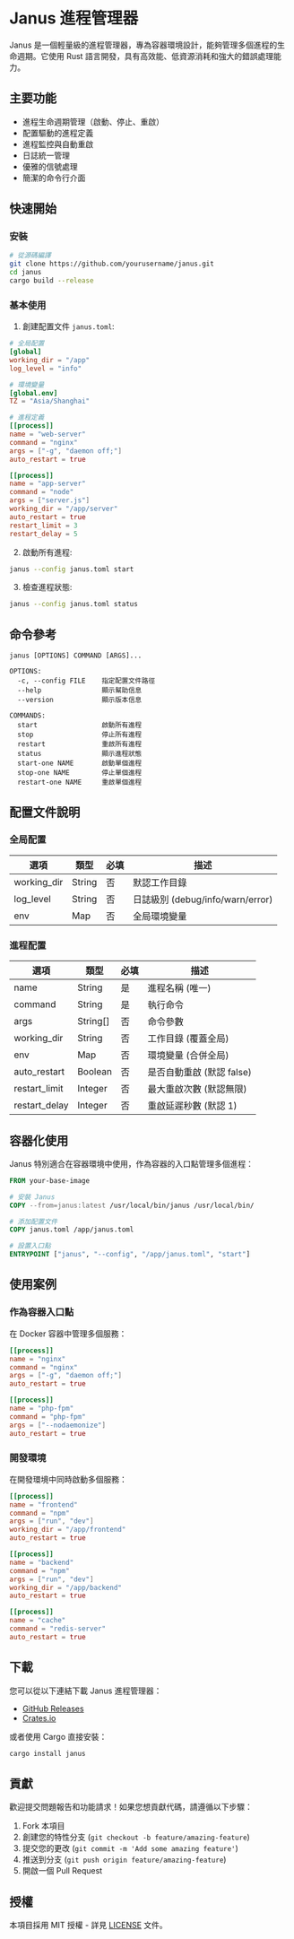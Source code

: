 # Janus 進程管理器

Janus 是一個輕量級的進程管理器，專為容器環境設計，能夠管理多個進程的生命週期。它使用 Rust 語言開發，具有高效能、低資源消耗和強大的錯誤處理能力。

## 主要功能

- 進程生命週期管理（啟動、停止、重啟）
- 配置驅動的進程定義
- 進程監控與自動重啟
- 日誌統一管理
- 優雅的信號處理
- 簡潔的命令行介面

## 快速開始

### 安裝

```bash
# 從源碼編譯
git clone https://github.com/yourusername/janus.git
cd janus
cargo build --release
```

### 基本使用

1. 創建配置文件 `janus.toml`:

```toml
# 全局配置
[global]
working_dir = "/app"
log_level = "info"

# 環境變量
[global.env]
TZ = "Asia/Shanghai"

# 進程定義
[[process]]
name = "web-server"
command = "nginx"
args = ["-g", "daemon off;"]
auto_restart = true

[[process]]
name = "app-server"
command = "node"
args = ["server.js"]
working_dir = "/app/server"
auto_restart = true
restart_limit = 3
restart_delay = 5
```

2. 啟動所有進程:

```bash
janus --config janus.toml start
```

3. 檢查進程狀態:

```bash
janus --config janus.toml status
```

## 命令參考

```
janus [OPTIONS] COMMAND [ARGS]...

OPTIONS:
  -c, --config FILE    指定配置文件路徑
  --help               顯示幫助信息
  --version            顯示版本信息

COMMANDS:
  start                啟動所有進程
  stop                 停止所有進程
  restart              重啟所有進程
  status               顯示進程狀態
  start-one NAME       啟動單個進程
  stop-one NAME        停止單個進程
  restart-one NAME     重啟單個進程
```

## 配置文件說明

### 全局配置

| 選項 | 類型 | 必填 | 描述 |
|------|------|------|------|
| working_dir | String | 否 | 默認工作目錄 |
| log_level | String | 否 | 日誌級別 (debug/info/warn/error) |
| env | Map | 否 | 全局環境變量 |

### 進程配置

| 選項 | 類型 | 必填 | 描述 |
|------|------|------|------|
| name | String | 是 | 進程名稱 (唯一) |
| command | String | 是 | 執行命令 |
| args | String[] | 否 | 命令參數 |
| working_dir | String | 否 | 工作目錄 (覆蓋全局) |
| env | Map | 否 | 環境變量 (合併全局) |
| auto_restart | Boolean | 否 | 是否自動重啟 (默認 false) |
| restart_limit | Integer | 否 | 最大重啟次數 (默認無限) |
| restart_delay | Integer | 否 | 重啟延遲秒數 (默認 1) |

## 容器化使用

Janus 特別適合在容器環境中使用，作為容器的入口點管理多個進程：

```dockerfile
FROM your-base-image

# 安裝 Janus
COPY --from=janus:latest /usr/local/bin/janus /usr/local/bin/

# 添加配置文件
COPY janus.toml /app/janus.toml

# 設置入口點
ENTRYPOINT ["janus", "--config", "/app/janus.toml", "start"]
```

## 使用案例

### 作為容器入口點

在 Docker 容器中管理多個服務：

```toml
[[process]]
name = "nginx"
command = "nginx"
args = ["-g", "daemon off;"]
auto_restart = true

[[process]]
name = "php-fpm"
command = "php-fpm"
args = ["--nodaemonize"]
auto_restart = true
```

### 開發環境

在開發環境中同時啟動多個服務：

```toml
[[process]]
name = "frontend"
command = "npm"
args = ["run", "dev"]
working_dir = "/app/frontend"
auto_restart = true

[[process]]
name = "backend"
command = "npm"
args = ["run", "dev"]
working_dir = "/app/backend"
auto_restart = true

[[process]]
name = "cache"
command = "redis-server"
auto_restart = true
```

## 下載

您可以從以下連結下載 Janus 進程管理器：

- [GitHub Releases](https://github.com/yourusername/janus/releases)
- [Crates.io](https://crates.io/crates/janus)

或者使用 Cargo 直接安裝：

```bash
cargo install janus
```

## 貢獻

歡迎提交問題報告和功能請求！如果您想貢獻代碼，請遵循以下步驟：

1. Fork 本項目
2. 創建您的特性分支 (`git checkout -b feature/amazing-feature`)
3. 提交您的更改 (`git commit -m 'Add some amazing feature'`)
4. 推送到分支 (`git push origin feature/amazing-feature`)
5. 開啟一個 Pull Request

## 授權

本項目採用 MIT 授權 - 詳見 [LICENSE](LICENSE) 文件。
